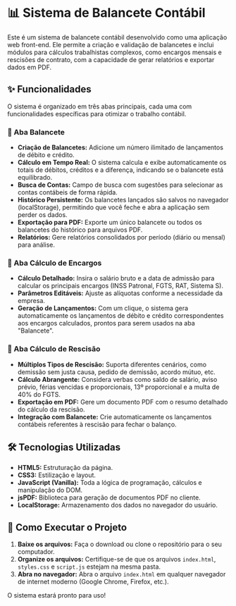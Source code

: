 
# 📊 Sistema de Balancete Contábil

Este é um sistema de balancete contábil desenvolvido como uma aplicação web front-end. Ele permite a criação e validação de balancetes e inclui módulos para cálculos trabalhistas complexos, como encargos mensais e rescisões de contrato, com a capacidade de gerar relatórios e exportar dados em PDF.

## ✨ Funcionalidades

O sistema é organizado em três abas principais, cada uma com funcionalidades específicas para otimizar o trabalho contábil.

### 🧾 Aba Balancete

- **Criação de Balancetes:** Adicione um número ilimitado de lançamentos de débito e crédito.
- **Cálculo em Tempo Real:** O sistema calcula e exibe automaticamente os totais de débitos, créditos e a diferença, indicando se o balancete está equilibrado.
- **Busca de Contas:** Campo de busca com sugestões para selecionar as contas contábeis de forma rápida.
- **Histórico Persistente:** Os balancetes lançados são salvos no navegador (localStorage), permitindo que você feche e abra a aplicação sem perder os dados.
- **Exportação para PDF:** Exporte um único balancete ou todos os balancetes do histórico para arquivos PDF.
- **Relatórios:** Gere relatórios consolidados por período (diário ou mensal) para análise.

### 👥 Aba Cálculo de Encargos

- **Cálculo Detalhado:** Insira o salário bruto e a data de admissão para calcular os principais encargos (INSS Patronal, FGTS, RAT, Sistema S).
- **Parâmetros Editáveis:** Ajuste as alíquotas conforme a necessidade da empresa.
- **Geração de Lançamentos:** Com um clique, o sistema gera automaticamente os lançamentos de débito e crédito correspondentes aos encargos calculados, prontos para serem usados na aba "Balancete".

### 💼 Aba Cálculo de Rescisão

- **Múltiplos Tipos de Rescisão:** Suporta diferentes cenários, como demissão sem justa causa, pedido de demissão, acordo mútuo, etc.
- **Cálculo Abrangente:** Considera verbas como saldo de salário, aviso prévio, férias vencidas e proporcionais, 13º proporcional e a multa de 40% do FGTS.
- **Exportação em PDF:** Gere um documento PDF com o resumo detalhado do cálculo da rescisão.
- **Integração com Balancete:** Crie automaticamente os lançamentos contábeis referentes à rescisão para fechar o balanço.

## 🛠️ Tecnologias Utilizadas

- **HTML5:** Estruturação da página.
- **CSS3:** Estilização e layout.
- **JavaScript (Vanilla):** Toda a lógica de programação, cálculos e manipulação do DOM.
- **jsPDF:** Biblioteca para geração de documentos PDF no cliente.
- **LocalStorage:** Armazenamento dos dados no navegador do usuário.

## 🚀 Como Executar o Projeto

1. **Baixe os arquivos:** Faça o download ou clone o repositório para o seu computador.
2. **Organize os arquivos:** Certifique-se de que os arquivos `index.html`, `styles.css` e `script.js` estejam na mesma pasta.
3. **Abra no navegador:** Abra o arquivo `index.html` em qualquer navegador de internet moderno (Google Chrome, Firefox, etc.).

O sistema estará pronto para uso!
